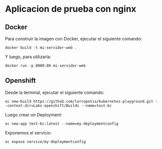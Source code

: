 # Aplicacion de prueba con nginx

## Docker
Para construir la imagen con Docker, ejecutar el siguiente comando:

```shell
docker build -t mi-servidor-web .
```

Y luego, para utilizarla:

```shell
docker run -p 8080:80 mi-servidor-web
```

## Openshift

Desde la terminal, ejecutar el siguiente comando:
```shell
oc new-build https://github.com/lorcopotia/kubernetes-playground.git --context-dir=Labs-openshift/Builds --name=test-bc
```

Luego crear un Deployment:
```shell
oc new-app test-bc:latest --name=my-deploymentconfig
```
Exponemos el servicio:
```shell
oc expose service/my-deploymentconfig
```
